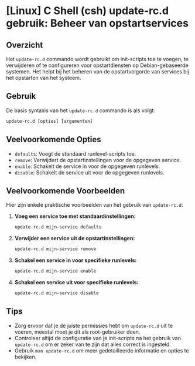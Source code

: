 # [Linux] C Shell (csh) update-rc.d gebruik: Beheer van opstartservices

## Overzicht
Het `update-rc.d` commando wordt gebruikt om init-scripts toe te voegen, te verwijderen of te configureren voor opstartdiensten op Debian-gebaseerde systemen. Het helpt bij het beheren van de opstartvolgorde van services bij het opstarten van het systeem.

## Gebruik
De basis syntaxis van het `update-rc.d` commando is als volgt:

```csh
update-rc.d [opties] [argumenten]
```

## Veelvoorkomende Opties
- `defaults`: Voegt de standaard runlevel-scripts toe.
- `remove`: Verwijdert de opstartinstellingen voor de opgegeven service.
- `enable`: Schakelt de service in voor de opgegeven runlevels.
- `disable`: Schakelt de service uit voor de opgegeven runlevels.

## Veelvoorkomende Voorbeelden
Hier zijn enkele praktische voorbeelden van het gebruik van `update-rc.d`:

1. **Voeg een service toe met standaardinstellingen:**
   ```csh
   update-rc.d mijn-service defaults
   ```

2. **Verwijder een service uit de opstartinstellingen:**
   ```csh
   update-rc.d mijn-service remove
   ```

3. **Schakel een service in voor specifieke runlevels:**
   ```csh
   update-rc.d mijn-service enable
   ```

4. **Schakel een service uit voor specifieke runlevels:**
   ```csh
   update-rc.d mijn-service disable
   ```

## Tips
- Zorg ervoor dat je de juiste permissies hebt om `update-rc.d` uit te voeren, meestal moet je dit als root-gebruiker doen.
- Controleer altijd de configuratie van je init-scripts na het gebruik van `update-rc.d` om er zeker van te zijn dat alles correct is ingesteld.
- Gebruik `man update-rc.d` om meer gedetailleerde informatie en opties te bekijken.
